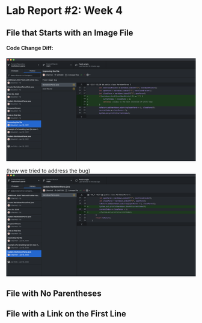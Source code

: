 # Lab Report #2: Week 4

## File that Starts with an Image File 

#### Code Change Diff: 
![Image File Diff](DiffForNewFile.png)



(how we tried to address the bug)
![Image File Diff](DiffForNewFile2.png)
## File with No Parentheses

## File with a Link on the First Line 

